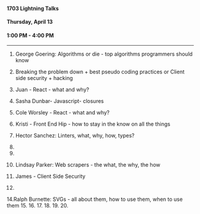#### 1703 Lightning Talks
#### Thursday, April 13
#### 1:00 PM - 4:00 PM

-----------------------------------------
1. George Goering: Algorithms or die - top algorithms programmers should know
2. Breaking the problem down + best pseudo coding practices or Client side security + hacking
3. Juan - React - what and why?
4. Sasha Dunbar- Javascript- closures
5. Cole Worsley - React - what and why?
6. Kristi - Front End Hip - how to stay in the know on all the things

7. Hector Sanchez: Linters, what, why, how, types?
8.
9.
11. Lindsay Parker: Web scrapers - the what, the why, the how
12. James - Client Side Security
13.
14.Ralph Burnette: SVGs - all about them, how to use them, when to use them
15.
16.
17.
18.
19.
20.
